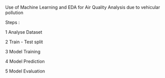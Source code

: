 Use of Machine Learning and EDA for Air Quality Analysis due to vehicular pollution

Steps : 

1 Analyse Dataset

2 Train - Test split

3 Model Training

4 Model Prediction 

5 Model Evaluation
